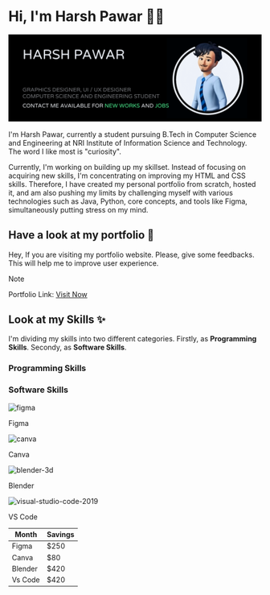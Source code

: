 # Hi, I'm Harsh Pawar 👋🏼


<img src="https://github.com/hyperdgx/hyperdgx/blob/main/Banner.png">

I'm Harsh Pawar, currently a student pursuing B.Tech in Computer Science and Engineering at NRI Institute of Information Science and Technology. The word I like most is "curiosity".

Currently, I'm working on building up my skillset. Instead of focusing on acquiring new skills, I'm concentrating on improving my HTML and CSS skills. Therefore, I have created my personal portfolio from scratch, hosted it, and am also pushing my limits by challenging myself with various technologies such as Java, Python, core concepts, and tools like Figma, simultaneously putting stress on my mind.

## Have a look at my portfolio 👀 <br>
Hey, If you are visiting my portfolio website. Please, give some feedbacks. This will help me to improve user experience. <br>
>[!NOTE]
>Portfolio Link: <a href="https://harshpawar.000webhostapp.com/">Visit Now</a> <br>
## Look at my Skills ✨ <br>
I'm dividing my skills into two different categories. Firstly, as **Programming Skills**. Secondy, as **Software Skills**.
### Programming Skills

### Software Skills
<img width="48" height="48" src="https://img.icons8.com/fluency/48/figma.png" alt="figma" float="left"/><p float="right">Figma</p>
<img width="48" height="48" src="https://img.icons8.com/fluency/48/canva.png" alt="canva"/><p>Canva</p>
<img width="48" height="48" src="https://img.icons8.com/fluency/48/blender-3d.png" alt="blender-3d"/><p>Blender</p>
<img width="48" height="48" src="https://img.icons8.com/fluency/48/visual-studio-code-2019.png" alt="visual-studio-code-2019"/><p>VS Code</p>

| Month    | Savings |
| -------- | ------- |
| Figma  | $250    |
| Canva | $80     |
| Blender    | $420    |
| Vs Code | $420      |
